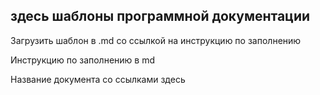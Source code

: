 ## здесь шаблоны программной документации

Загрузить шаблон в .md со ссылкой на инструкцию по заполнению

Инструкцию по заполнению в md

Название документа со ссылками здесь
